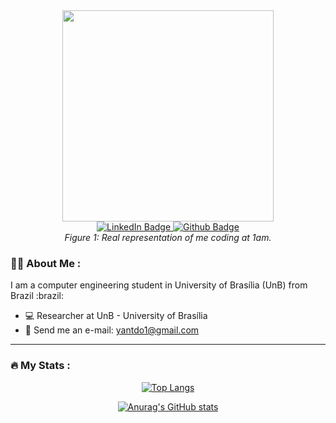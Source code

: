 <div  id="header" align="center">
  <img style="width:338px" src="https://media.giphy.com/media/ZVik7pBtu9dNS/giphy.gif" />
  <div id="badges">
  <a href="https://www.linkedin.com/in/yantavares01/">
    <img src="https://img.shields.io/badge/LinkedIn-blue?style=for-the-badge&logo=linkedin&logoColor=white" alt="LinkedIn Badge"/>
  </a>
  <a href=https://github.com/yantavares>
    <img src="https://img.shields.io/badge/Github-black?style=for-the-badge&logo=github&logoColor=white" alt="Github Badge"/>
  </a>
  </div>
<i align="center">Figure 1: Real representation of me coding at 1am.</i>
</div>


<div id="about" align="left">

### 👨‍💻 About Me :

<div style="margin-bottom:8px"> I am a computer engineering student in University of Brasília (UnB) from Brazil :brazil:</div>

- 💻 Researcher at UnB - University of Brasília
- 📧 Send me an e-mail: yantdo1@gmail.com
</div>

---


### 🔥 My Stats :

<div align="center" style="margin-top:10px">
  
[![Top Langs](https://github-readme-stats.vercel.app/api/top-langs/?username=yantavares&layout=donut&theme=dark&langs_count=6&hide=jupyter%20notebook,html,css&exlude_repo=msp430)](https://github.com/anuraghazra/github-readme-stats)

[![Anurag's GitHub stats](https://github-readme-stats.vercel.app/api?username=yantavares&show_icons=true&theme=dark)](https://github.com/anuraghazra/github-readme-stats)


  </div>
</div>
